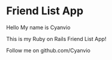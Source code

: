 # Friend List App

Hello My name is Cyanvio

This is my Ruby on Rails Friend List App!

Follow me on github.com/Cyanvio
